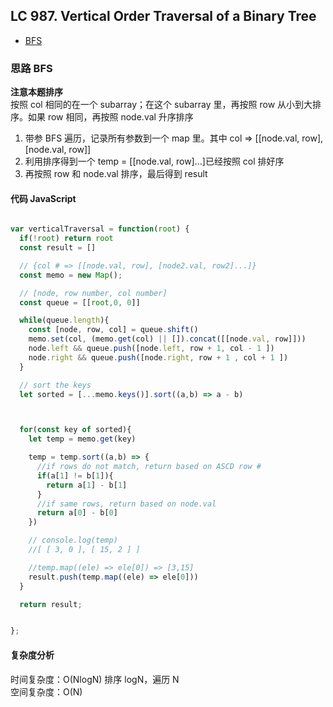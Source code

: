 ## LC 987. Vertical Order Traversal of a Binary Tree

- [BFS](#思路-BFS)

### 思路 BFS

**注意本题排序**  
按照 col 相同的在一个 subarray；在这个 subarray 里，再按照 row 从小到大排序。如果 row 相同，再按照 node.val 升序排序

1. 带参 BFS 遍历，记录所有参数到一个 map 里。其中 col => [[node.val, row], [node.val, row]]
2. 利用排序得到一个 temp = [[node.val, row]...]已经按照 col 排好序
3. 再按照 row 和 node.val 排序，最后得到 result

#### 代码 JavaScript

```JavaScript

var verticalTraversal = function(root) {
  if(!root) return root
  const result = []

  // {col # => [[node.val, row], [node2.val, row2]...]}
  const memo = new Map();

  // [node, row number, col number]
  const queue = [[root,0, 0]]

  while(queue.length){
    const [node, row, col] = queue.shift()
    memo.set(col, (memo.get(col) || []).concat([[node.val, row]]))
    node.left && queue.push([node.left, row + 1, col - 1 ])
    node.right && queue.push([node.right, row + 1 , col + 1 ])
  }

  // sort the keys
  let sorted = [...memo.keys()].sort((a,b) => a - b)



  for(const key of sorted){
    let temp = memo.get(key)

    temp = temp.sort((a,b) => {
      //if rows do not match, return based on ASCD row #
      if(a[1] != b[1]){
        return a[1] - b[1]
      }
      //if same rows, return based on node.val
      return a[0] - b[0]
    })

    // console.log(temp)
    //[ [ 3, 0 ], [ 15, 2 ] ]

    //temp.map((ele) => ele[0]) => [3,15]
    result.push(temp.map((ele) => ele[0]))
  }

  return result;


};

```

#### 复杂度分析

时间复杂度：O(NlogN) 排序 logN，遍历 N </br>
空间复杂度：O(N)
